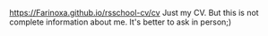 https://Farinoxa.github.io/rsschool-cv/cv
Just my CV. But this is not complete information about me. It's better to ask in person;)
